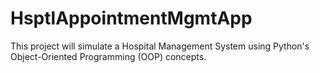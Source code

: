 # HsptlAppointmentMgmtApp
This project will simulate a Hospital Management System using Python's Object-Oriented Programming (OOP) concepts.
